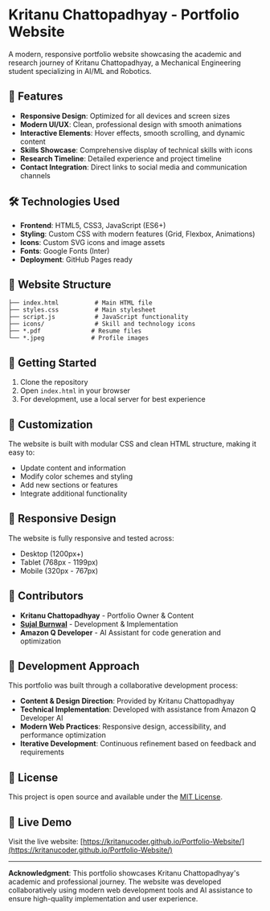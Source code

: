 # Kritanu Chattopadhyay - Portfolio Website

A modern, responsive portfolio website showcasing the academic and research journey of Kritanu Chattopadhyay, a Mechanical Engineering student specializing in AI/ML and Robotics.

## 🌟 Features

- **Responsive Design**: Optimized for all devices and screen sizes
- **Modern UI/UX**: Clean, professional design with smooth animations
- **Interactive Elements**: Hover effects, smooth scrolling, and dynamic content
- **Skills Showcase**: Comprehensive display of technical skills with icons
- **Research Timeline**: Detailed experience and project timeline
- **Contact Integration**: Direct links to social media and communication channels

## 🛠️ Technologies Used

- **Frontend**: HTML5, CSS3, JavaScript (ES6+)
- **Styling**: Custom CSS with modern features (Grid, Flexbox, Animations)
- **Icons**: Custom SVG icons and image assets
- **Fonts**: Google Fonts (Inter)
- **Deployment**: GitHub Pages ready

## 📁 Website Structure

```
├── index.html          # Main HTML file
├── styles.css          # Main stylesheet
├── script.js           # JavaScript functionality
├── icons/              # Skill and technology icons
├── *.pdf              # Resume files
└── *.jpeg             # Profile images
```

## 🚀 Getting Started

1. Clone the repository
2. Open `index.html` in your browser
3. For development, use a local server for best experience

## 🎨 Customization

The website is built with modular CSS and clean HTML structure, making it easy to:
- Update content and information
- Modify color schemes and styling
- Add new sections or features
- Integrate additional functionality

## 📱 Responsive Design

The website is fully responsive and tested across:
- Desktop (1200px+)
- Tablet (768px - 1199px)
- Mobile (320px - 767px)

## 👥 Contributors

- **Kritanu Chattopadhyay** - Portfolio Owner & Content
- **[Sujal Burnwal](https://github.com/sujal-ece28)** - Development & Implementation
- **Amazon Q Developer** - AI Assistant for code generation and optimization

## 🤝 Development Approach

This portfolio was built through a collaborative development process:
- **Content & Design Direction**: Provided by Kritanu Chattopadhyay
- **Technical Implementation**: Developed with assistance from Amazon Q Developer AI
- **Modern Web Practices**: Responsive design, accessibility, and performance optimization
- **Iterative Development**: Continuous refinement based on feedback and requirements

## 📄 License

This project is open source and available under the [MIT License](LICENSE).

## 🔗 Live Demo

Visit the live website: [https://kritanucoder.github.io/Portfolio-Website/](https://kritanucoder.github.io/Portfolio-Website/)

---

**Acknowledgment**: This portfolio showcases Kritanu Chattopadhyay's academic and professional journey. The website was developed collaboratively using modern web development tools and AI assistance to ensure high-quality implementation and user experience.
